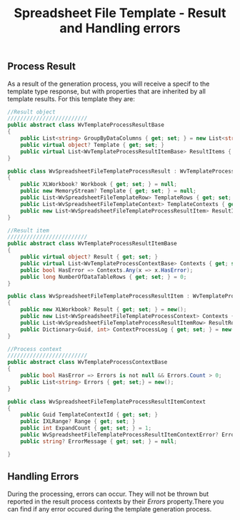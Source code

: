 ﻿---
order: 6
title: Spreadsheet File Template - Result and Handling errors
menu: Result & Errors
toc: false
---

## Process Result
As a result of the generation process, you will receive a specif to the template type response, but with properties that are inherited by all template results. For this template they are:

```csharp
//Result object
/////////////////////////
public abstract class WvTemplateProcessResultBase
{
	public List<string> GroupByDataColumns { get; set; } = new List<string>();
	public virtual object? Template { get; set; }
	public virtual List<WvTemplateProcessResultItemBase> ResultItems { get; set; } = new();
}

public class WvSpreadsheetFileTemplateProcessResult : WvTemplateProcessResultBase
{
	public XLWorkbook? Workbook { get; set; } = null;
	public new MemoryStream? Template { get; set; } = null;
	public List<WvSpreadsheetFileTemplateRow> TemplateRows { get; set; } = new();
	public List<WvSpreadsheetFileTemplateContext> TemplateContexts { get; set; } = new();
	public new List<WvSpreadsheetFileTemplateProcessResultItem> ResultItems { get; set; } = new();
}

//Result item
/////////////////////////
public abstract class WvTemplateProcessResultItemBase
{
	public virtual object? Result { get; set; }
	public virtual List<WvTemplateProcessContextBase> Contexts { get; set; } = new();
	public bool HasError => Contexts.Any(x => x.HasError);
	public long NumberOfDataTableRows { get; set; } = 0;
}

public class WvSpreadsheetFileTemplateProcessResultItem : WvTemplateProcessResultItemBase
{
	public new XLWorkbook? Result { get; set; } = new();
	public new List<WvSpreadsheetFileTemplateProcessContext> Contexts { get; set; } = new();
	public List<WvSpreadsheetFileTemplateProcessResultItemRow> ResultRows { get; set; } = new();
	public Dictionary<Guid, int> ContextProcessLog { get; set; } = new();
}

//Process context
/////////////////////////
public abstract class WvTemplateProcessContextBase
{
	public bool HasError => Errors is not null && Errors.Count > 0;
	public List<string> Errors { get; set;} = new();
}

public class WvSpreadsheetFileTemplateProcessResultItemContext
{
	public Guid TemplateContextId { get; set; }
	public IXLRange? Range { get; set; }
	public int ExpandCount { get; set; } = 1;
	public WvSpreadsheetFileTemplateProcessResultItemContextError? Error { get; set; } = null;
	public string? ErrorMessage { get; set; } = null;

}

```

## Handling Errors
During the processing, errors can occur. They will not be thrown but reported in the result process contexts by their *Errors* property.There you can find if any error occured during the template generation process.